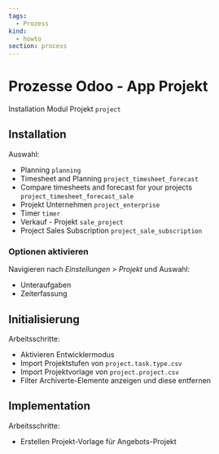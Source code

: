```yaml
---
tags:
  - Prozess
kind:
  - howto
section: process
---
```


# Prozesse Odoo - App Projekt

Installation Modul Projekt `project`

## Installation

Auswahl:

- Planning `planning`
- Timesheet and Planning `project_timesheet_forecast`
- Compare timesheets and forecast for your projects `project_timesheet_forecast_sale`
- Projekt Unternehmen `project_enterprise`
- Timer `timer`
- Verkauf - Projekt `sale_project`
- Project Sales Subscription `project_sale_subscription`

### Optionen aktivieren

Navigieren nach _Einstellungen > Projekt_ und Auswahl:

- Unteraufgaben
- Zeiterfassung

## Initialisierung

Arbeitsschritte:

- Aktivieren Entwicklermodus
- Import Projektstufen von `project.task.type.csv`
- Import Projektvorlage von `project.project.csv`
- Filter Archiverte-Elemente anzeigen und diese entfernen

## Implementation

Arbeitsschritte:

- Erstellen Projekt-Vorlage für Angebots-Projekt
